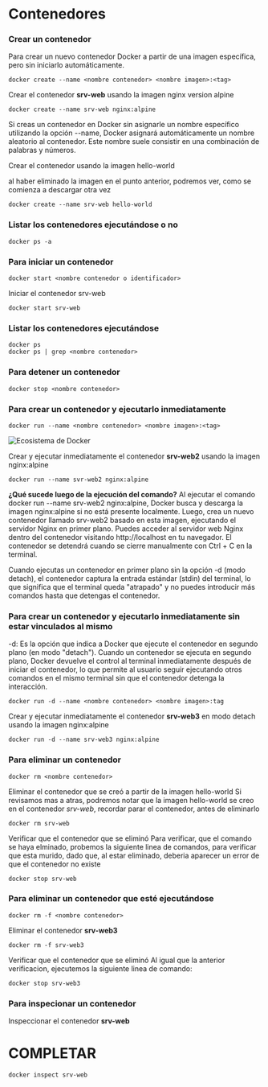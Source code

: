 # Contenedores

### Crear un contenedor
Para crear un nuevo contenedor Docker a partir de una imagen específica, pero sin iniciarlo automáticamente. 

```
docker create --name <nombre contenedor> <nombre imagen>:<tag>
```
Crear el contenedor  **srv-web** usando la imagen nginx version alpine
```
docker create --name srv-web nginx:alpine
```

Si creas un contenedor en Docker sin asignarle un nombre específico utilizando la opción --name, Docker asignará automáticamente un nombre aleatorio al contenedor. Este nombre suele consistir en una combinación de palabras y números.  

Crear el contenedor usando la imagen hello-world

al haber eliminado la imagen en el punto anterior, podremos ver, como se comienza a descargar otra vez

```
docker create --name srv-web hello-world
```

### Listar los contenedores ejecutándose o no

```
docker ps -a
```

### Para iniciar un contenedor

```
docker start <nombre contenedor o identificador>
```
Iniciar el contenedor srv-web 

```
docker start srv-web
```

### Listar los contenedores ejecutándose
```
docker ps 
docker ps | grep <nombre contenedor>
```

### Para detener un contenedor

```
docker stop <nombre contenedor>
```

### Para crear un contenedor y ejecutarlo inmediatamente

```
docker run --name <nombre contenedor> <nombre imagen>:<tag>
```
![Ecosistema de Docker](imagenes/dockerRun.PNG)

Crear y ejecutar inmediatamente el contenedor **srv-web2** usando la imagen nginx:alpine

```
docker run --name svr-web2 nginx:alpine
```

**¿Qué sucede luego de la ejecución del comando?**
Al ejecutar el comando docker run --name srv-web2 nginx:alpine, Docker busca y descarga la imagen nginx:alpine si no está presente localmente. Luego, crea un nuevo contenedor llamado srv-web2 basado en esta imagen, ejecutando el servidor Nginx en primer plano. Puedes acceder al servidor web Nginx dentro del contenedor visitando http://localhost en tu navegador. El contenedor se detendrá cuando se cierre manualmente con Ctrl + C en la terminal.


Cuando ejecutas un contenedor en primer plano sin la opción -d (modo detach), el contenedor captura la entrada estándar (stdin) del terminal, lo que significa que el terminal queda "atrapado" y no puedes introducir más comandos hasta que detengas el contenedor.

### Para crear un contenedor y ejecutarlo inmediatamente sin estar vinculados al mismo
-d: Es la opción que indica a Docker que ejecute el contenedor en segundo plano (en modo "detach").
Cuando un contenedor se ejecuta en segundo plano, Docker devuelve el control al terminal inmediatamente después de iniciar el contenedor, lo que permite al usuario seguir ejecutando otros comandos en el mismo terminal sin que el contenedor detenga la interacción.

```
docker run -d --name <nombre contenedor> <nombre imagen>:tag
```
Crear y ejecutar inmediatamente el contenedor **srv-web3** en modo detach usando la imagen nginx:alpine

```
docker run -d --name srv-web3 nginx:alpine
```

### Para eliminar un contenedor

```
docker rm <nombre contenedor>
```
Eliminar el contenedor que se creó a partir de la imagen hello-world 
Si revisamos mas a atras, podremos notar que la imagen hello-world se creo en el contenedor *srv-web*, recordar parar el contenedor, antes de eliminarlo

```
docker rm srv-web
```

Verificar que el contenedor que se eliminó
Para verificar, que el comando se haya elminado, probemos la siguiente linea de comandos, para verificar que esta murido, dado que, al estar eliminado, deberia aparecer un error de que el contenedor no existe

```
docker stop srv-web
```


### Para eliminar un contenedor que esté ejecutándose

```
docker rm -f <nombre contenedor>
```
Eliminar el contenedor **srv-web3** 

```
docker rm -f srv-web3
```

Verificar que el contenedor que se eliminó
Al igual que la anterior verificacion, ejecutemos la siguiente linea de comando:

```
docker stop srv-web3
```


### Para inspecionar un contenedor 

Inspeccionar el contenedor **srv-web** 
# COMPLETAR

```
docker inspect srv-web
```

